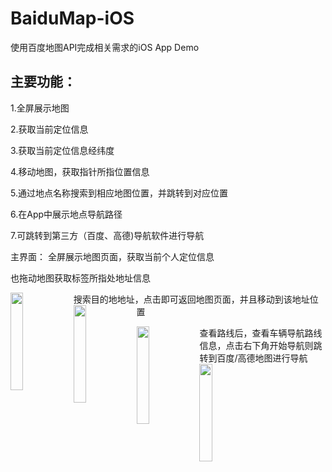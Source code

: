 # BaiduMap-iOS
使用百度地图API完成相关需求的iOS App Demo

## 主要功能：
1.全屏展示地图

2.获取当前定位信息

3.获取当前定位信息经纬度

4.移动地图，获取指针所指位置信息

5.通过地点名称搜索到相应地图位置，并跳转到对应位置

6.在App中展示地点导航路径

7.可跳转到第三方（百度、高德)导航软件进行导航



主界面：
全屏展示地图页面，获取当前个人定位信息

也拖动地图获取标签所指处地址信息

<img width='20%' src="https://github.com/danjiujiaohun/BaiduMap-iOS/assets/93069253/60c1b876-bc91-40a9-a81d-7b980b807936" style='width:20%;height:20%;float:left;'>

搜索目的地地址，点击即可返回地图页面，并且移动到该地址位置
<img width='20%' src="https://github.com/danjiujiaohun/BaiduMap-iOS/assets/93069253/94270f6f-526d-441e-a2c6-60e1dd69313f" style='width:20%;height:20%;float:left;'>

<img width='20%' src="https://github.com/danjiujiaohun/BaiduMap-iOS/assets/93069253/822bb02c-b67e-46bd-9fab-0a45b79b2b9c" style='width:20%;height:20%;float:left;'>


查看路线后，查看车辆导航路线信息，点击右下角开始导航则跳转到百度/高德地图进行导航
<img width='20%' src="https://github.com/danjiujiaohun/BaiduMap-iOS/assets/93069253/049f19e4-caa7-49bf-b849-062ac3f94936" style='width:20%;height:20%;float:left;'>
